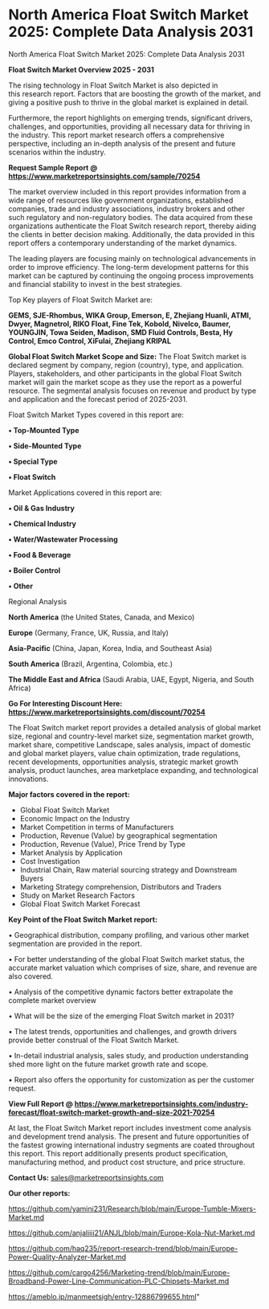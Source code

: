 # North America Float Switch Market 2025: Complete Data Analysis 2031
North America Float Switch Market 2025: Complete Data Analysis 2031

<Strong> Float Switch Market Overview 2025 - 2031</strong>

The rising technology in Float Switch Market is also depicted in this research report. Factors that are boosting the growth of the market, and giving a positive push to thrive in the global market is explained in detail.

Furthermore, the report highlights on emerging trends, significant drivers, challenges, and opportunities, providing all necessary data for thriving in the industry. This report market research offers a comprehensive perspective, including an in-depth analysis of the present and future scenarios within the industry.

<strong>Request Sample Report @ <a href=https://www.marketreportsinsights.com/sample/70254>https://www.marketreportsinsights.com/sample/70254</a></strong>

The market overview included in this report provides information from a wide range of resources like government organizations, established companies, trade and industry associations, industry brokers and other such regulatory and non-regulatory bodies. The data acquired from these organizations authenticate the Float Switch research report, thereby aiding the clients in better decision making. Additionally, the data provided in this report offers a contemporary understanding of the market dynamics.

The leading players are focusing mainly on technological advancements in order to improve efficiency. The long-term development patterns for this market can be captured by continuing the ongoing process improvements and financial stability to invest in the best strategies.

Top Key players of Float Switch Market are:

<strong>GEMS, SJE-Rhombus, WIKA Group, Emerson, E, Zhejiang Huanli, ATMI, Dwyer, Magnetrol, RIKO Float, Fine Tek, Kobold, Nivelco, Baumer, YOUNGJIN, Towa Seiden, Madison, SMD Fluid Controls, Besta, Hy Control, Emco Control, XiFulai, Zhejiang KRIPAL</strong>

<strong><b>Global Float Switch Market Scope and Size:</b></strong>
The Float Switch market is declared segment by company, region (country), type, and application. Players, stakeholders, and other participants in the global Float Switch market will gain the market scope as they use the report as a powerful resource. The segmental analysis focuses on revenue and product by type and application and the forecast period of 2025-2031.

Float Switch Market Types covered in this report are:

<strong>• Top-Mounted Type

• Side-Mounted Type

• Special Type

• Float Switch</strong>

Market Applications covered in this report are:

<strong>• Oil & Gas Industry

• Chemical Industry

• Water/Wastewater Processing

• Food & Beverage

• Boiler Control

• Other</strong> 

Regional Analysis

<strong>North America</strong> (the United States, Canada, and Mexico)

<strong>Europe</strong> (Germany, France, UK, Russia, and Italy)

<strong>Asia-Pacific</strong> (China, Japan, Korea, India, and Southeast Asia)

<strong>South America</strong> (Brazil, Argentina, Colombia, etc.)

<strong>The Middle East and Africa</strong> (Saudi Arabia, UAE, Egypt, Nigeria, and South Africa)

<strong>Go For Interesting Discount Here: <a href=https://www.marketreportsinsights.com/discount/70254>https://www.marketreportsinsights.com/discount/70254</a></strong>

The Float Switch market report provides a detailed analysis of global market size, regional and country-level market size, segmentation market growth, market share, competitive Landscape, sales analysis, impact of domestic and global market players, value chain optimization, trade regulations, recent developments, opportunities analysis, strategic market growth analysis, product launches, area marketplace expanding, and technological innovations.

<strong><b>Major factors covered in the report:</b></strong>
<ul>
  <li>Global Float Switch Market </li>
  <li>Economic Impact on the Industry</li>
  <li>Market Competition in terms of Manufacturers</li>
  <li>Production, Revenue (Value) by geographical segmentation</li>
  <li>Production, Revenue (Value), Price Trend by Type</li>
  <li>Market Analysis by Application</li>
  <li>Cost Investigation</li>
  <li>Industrial Chain, Raw material sourcing strategy and Downstream Buyers</li>
  <li>Marketing Strategy comprehension, Distributors and Traders</li>
  <li>Study on Market Research Factors</li>
  <li>Global Float Switch Market Forecast</li>
</ul>

<strong><b>Key Point of the Float Switch Market report:</b></strong>

• Geographical distribution, company profiling, and various other market segmentation are provided in the report.

• For better understanding of the global Float Switch market status, the accurate market valuation which comprises of size, share, and revenue are also covered.

• Analysis of the competitive dynamic factors better extrapolate the complete market overview

• What will be the size of the emerging Float Switch market in 2031?

• The latest trends, opportunities and challenges, and growth drivers provide better construal of the Float Switch Market.

• In-detail industrial analysis, sales study, and production understanding shed more light on the future market growth rate and scope.

• Report also offers the opportunity for customization as per the customer request.

<strong><b>View Full Report @ <a href=https://www.marketreportsinsights.com/industry-forecast/float-switch-market-growth-and-size-2021-70254>https://www.marketreportsinsights.com/industry-forecast/float-switch-market-growth-and-size-2021-70254</a></b></strong>


At last, the Float Switch Market report includes investment come analysis and development trend analysis. The present and future opportunities of the fastest growing international industry segments are coated throughout this report. This report additionally presents product specification, manufacturing method, and product cost structure, and price structure.

<strong>Contact Us:</strong>
sales@marketreportsinsights.com

<strong>Our other reports:</strong>

<a href=https://github.com/yamini231/Research/blob/main/Europe-Tumble-Mixers-Market.md>https://github.com/yamini231/Research/blob/main/Europe-Tumble-Mixers-Market.md</a>

<a href=https://github.com/anjaliiii21/ANJL/blob/main/Europe-Kola-Nut-Market.md>https://github.com/anjaliiii21/ANJL/blob/main/Europe-Kola-Nut-Market.md</a>

<a href=https://github.com/haq235/report-research-trend/blob/main/Europe-Power-Quality-Analyzer-Market.md>https://github.com/haq235/report-research-trend/blob/main/Europe-Power-Quality-Analyzer-Market.md</a>

<a href=https://github.com/cargo4256/Marketing-trend/blob/main/Europe-Broadband-Power-Line-Communication-PLC-Chipsets-Market.md>https://github.com/cargo4256/Marketing-trend/blob/main/Europe-Broadband-Power-Line-Communication-PLC-Chipsets-Market.md</a>

<a href=https://ameblo.jp/manmeetsigh/entry-12886799655.html>https://ameblo.jp/manmeetsigh/entry-12886799655.html</a>"

